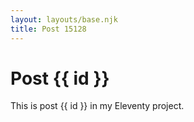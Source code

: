 ```yaml
---
layout: layouts/base.njk
title: Post 15128
---
```


# Post {{ id }}

This is post {{ id }} in my Eleventy project.
